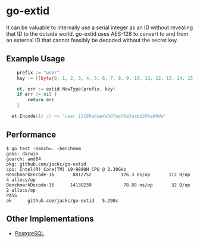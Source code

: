 # go-extid

It can be valuable to internally use a serial integer as an ID without revealing that ID to the outside world. go-extid
uses AES-128 to convert to and from an external ID that cannot feasibly be decoded without the secret key.

## Example Usage

```go
	prefix := "user"
	key := []byte{0, 1, 2, 3, 4, 5, 6, 7, 8, 9, 10, 11, 12, 13, 14, 15}

	et, err := extid.NewType(prefix, key)
	if err != nil {
		return err
	}

  et.Encode(1) // => "user_13189a6ae4ab07ae70a3aabd30be99de"
```

## Performance

```
$ go test -bench=. -benchmem
goos: darwin
goarch: amd64
pkg: github.com/jackc/go-extid
cpu: Intel(R) Core(TM) i9-9880H CPU @ 2.30GHz
BenchmarkEncode-16    	 8812752	       126.3 ns/op	     112 B/op	       4 allocs/op
BenchmarkDecode-16    	14138239	        78.88 ns/op	      32 B/op	       2 allocs/op
PASS
ok  	github.com/jackc/go-extid	5.298s
```

## Other Implementations

* [PostgreSQL](https://github.com/jackc/pg-extid)
